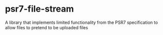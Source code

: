 # psr7-file-stream
A library that implements limited functionality from the PSR7 specification to allow files to pretend to be uploaded files
